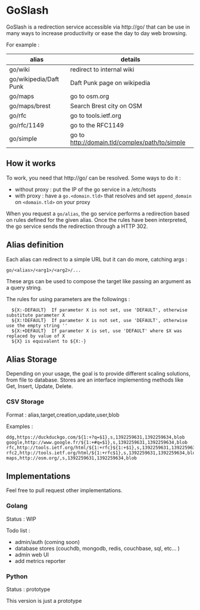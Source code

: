 # GoSlash

GoSlash is a redirection service accessible via http://go/ that can be use in many ways to increase productivity or ease the day to day web browsing.

For example :

| alias |  details |
|---|---|
| go/wiki | redirect to internal wiki |
| go/wikipedia/Daft Punk | Daft Punk page on wikipedia |
| go/maps  | go to osm.org |
| go/maps/brest | Search Brest city on OSM  |
| go/rfc | go to tools.ietf.org |
| go/rfc/1149 | go to the RFC1149 |
| go/simple | go to http://domain.tld/complex/path/to/simple |

## How it works

To work, you need that http://go/ can be resolved. Some ways to do it : 
  - without proxy : put the IP of the go service in a /etc/hosts
  - with proxy : have a `go.<domain.tld>` that resolves and set `append_domain` on `<domain.tld>` on your proxy

When you request a `go/alias`, the go service performs a redirection based on rules defined for the given alias. Once the rules have been interpreted, the go service sends the redirection through a HTTP 302.

## Alias definition 

Each alias can redirect to a simple URL but it can do more, catching args : 

    go/<alias>/<arg1>/<arg2>/...

These args can be used to compose the target like passing an argument as a query string.

The rules for using parameters are the followings :

```
  ${X:-DEFAULT}  If parameter X is not set, use 'DEFAULT', otherwise substitute parameter X
  ${X:!DEFAULT}  If parameter X is not set, use 'DEFAULT', otherwise use the empty string ''
  ${X:+DEFAULT}  If parameter X is set, use 'DEFAULT' where $X was replaced by value of X
  ${X} is equivalent to ${X:-}
```

## Alias Storage

Depending on your usage, the goal is to provide different scaling solutions, from file to database. Stores are an interface implementing methods like Get, Insert, Update, Delete.

### CSV Storage

Format : 
    alias,target,creation,update,user,blob

Examples : 

    ddg,https://duckduckgo.com/${1:+?q=$1},s,1392259631,1392259634,blob
    google,http://www.google.fr/${1:+#q=$1},s,1392259631,1392259634,blob
    rfc,http://tools.ietf.org/html/${1:+rfc}${1:+$1},s,1392259631,1392259634,blob
    rfc2,http://tools.ietf.org/html/${1:+rfc$1},s,1392259631,1392259634,blob
    maps,http://osm.org/,s,1392259631,1392259634,blob

## Implementations

Feel free to pull request other implementations.

### Golang

Status : WIP

Todo list : 

  - admin/auth (coming soon)
  - database stores (couchdb, mongodb, redis, couchbase, sql, etc... )
  - admin web UI
  - add metrics reporter

### Python

Status : prototype

This version is just a prototype
